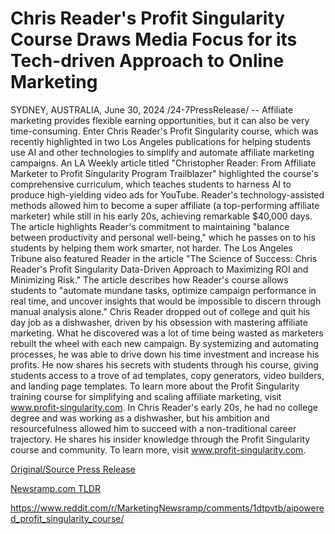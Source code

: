 # Chris Reader's Profit Singularity Course Draws Media Focus for its Tech-driven Approach to Online Marketing

SYDNEY, AUSTRALIA, June 30, 2024 /24-7PressRelease/ -- Affiliate marketing provides flexible earning opportunities, but it can also be very time-consuming. Enter Chris Reader's Profit Singularity course, which was recently highlighted in two Los Angeles publications for helping students use AI and other technologies to simplify and automate affiliate marketing campaigns.   An LA Weekly article titled "Christopher Reader: From Affiliate Marketer to Profit Singularity Program Trailblazer" highlighted the course's comprehensive curriculum, which teaches students to harness AI to produce high-yielding video ads for YouTube.   Reader's technology-assisted methods allowed him to become a super affiliate (a top-performing affiliate marketer) while still in his early 20s, achieving remarkable $40,000 days. The article highlights Reader's commitment to maintaining "balance between productivity and personal well-being," which he passes on to his students by helping them work smarter, not harder.   The Los Angeles Tribune also featured Reader in the article "The Science of Success: Chris Reader's Profit Singularity Data-Driven Approach to Maximizing ROI and Minimizing Risk." The article describes how Reader's course allows students to "automate mundane tasks, optimize campaign performance in real time, and uncover insights that would be impossible to discern through manual analysis alone."  Chris Reader dropped out of college and quit his day job as a dishwasher, driven by his obsession with mastering affiliate marketing. What he discovered was a lot of time being wasted as marketers rebuilt the wheel with each new campaign. By systemizing and automating processes, he was able to drive down his time investment and increase his profits. He now shares his secrets with students through his course, giving students access to a trove of ad templates, copy generators, video builders, and landing page templates.   To learn more about the Profit Singularity training course for simplifying and scaling affiliate marketing, visit www.profit-singularity.com.  In Chris Reader's early 20s, he had no college degree and was working as a dishwasher, but his ambition and resourcefulness allowed him to succeed with a non-traditional career trajectory. He shares his insider knowledge through the Profit Singularity course and community. To learn more, visit www.profit-singularity.com. 

[Original/Source Press Release](https://www.24-7pressrelease.com/press-release/512140/chris-readers-profit-singularity-course-draws-media-focus-for-its-tech-driven-approach-to-online-marketing)
                    

[Newsramp.com TLDR](None) 

https://www.reddit.com/r/MarketingNewsramp/comments/1dtpvtb/aipowered_profit_singularity_course/